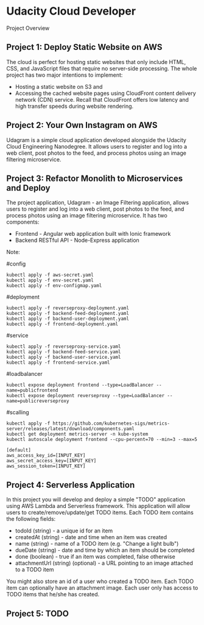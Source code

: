 # Udacity Cloud Developer

Project Overview

## Project 1: Deploy Static Website on AWS

The cloud is perfect for hosting static websites that only include HTML, CSS, and JavaScript files that require no server-side processing. The whole project has two major intentions to implement:
- Hosting a static website on S3 and
- Accessing the cached website pages using CloudFront content delivery network (CDN) service. Recall that CloudFront offers low latency and high transfer speeds during website rendering.

## Project 2: Your Own Instagram on AWS

Udagram is a simple cloud application developed alongside the Udacity Cloud Engineering Nanodegree. It allows users to register and log into a web client, post photos to the feed, and process photos using an image filtering microservice.

## Project 3: Refactor Monolith to Microservices and Deploy

The project application, Udagram - an Image Filtering application, allows users to register and log into a web client, post photos to the feed, and process photos using an image filtering microservice. It has two components:
- Frontend - Angular web application built with Ionic framework
- Backend RESTful API - Node-Express application

Note:

#config
```
kubectl apply -f aws-secret.yaml
kubectl apply -f env-secret.yaml
kubectl apply -f env-configmap.yaml
```

#deployment
```
kubectl apply -f reverseproxy-deployment.yaml
kubectl apply -f backend-feed-deployment.yaml
kubectl apply -f backend-user-deployment.yaml
kubectl apply -f frontend-deployment.yaml
```

#service
```
kubectl apply -f reverseproxy-service.yaml
kubectl apply -f backend-feed-service.yaml
kubectl apply -f backend-user-service.yaml
kubectl apply -f frontend-service.yaml
```

#loadbalancer
```
kubectl expose deployment frontend --type=LoadBalancer --name=publicfrontend
kubectl expose deployment reverseproxy --type=LoadBalancer --name=publicreverseproxy
```

#scalling
```
kubectl apply -f https://github.com/kubernetes-sigs/metrics-server/releases/latest/download/components.yaml
kubectl get deployment metrics-server -n kube-system
kubectl autoscale deployment frontend --cpu-percent=70 --min=3 --max=5
```

```
[default]
aws_access_key_id=[INPUT_KEY]
aws_secret_access_key=[INPUT_KEY]
aws_session_token=[INPUT_KEY]
```

## Project 4: Serverless Application

In this project you will develop and deploy a simple "TODO" application using AWS Lambda and Serverless framework. This application will allow users to create/remove/update/get TODO items. Each TODO item contains the following fields:
- todoId (string) - a unique id for an item
- createdAt (string) - date and time when an item was created
- name (string) - name of a TODO item (e.g. "Change a light bulb")
- dueDate (string) - date and time by which an item should be completed
- done (boolean) - true if an item was completed, false otherwise
- attachmentUrl (string) (optional) - a URL pointing to an image attached to a TODO item

You might also store an id of a user who created a TODO item. Each TODO item can optionally have an attachment image. Each user only has access to TODO items that he/she has created.

## Project 5: TODO
